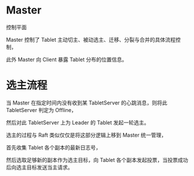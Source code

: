 # Master

控制平面

Master 控制了 Tablet 主动切主、被动选主、迁移、分裂与合并的具体流程控制，

此外 Master 向 Client 暴露 Tablet 分布的位置信息。

# 选主流程
当 Master 在指定时间内没有收到某 TabletServer 的心跳消息，则将此 TabletServer 判定为 Offline，

然后对此 TabletServer 上为 Leader 的 Tablet 发起一轮选主。

选主的过程与 Raft 类似仅仅是将这部分逻辑上移到 Master 统一管理，

首先收集 Tablet 各个副本的最新日志号，

然后选取足够新的副本作为选主目标，向 Tablet 各个副本发起投票，当投票成功后向选主目标发送当主请求。

